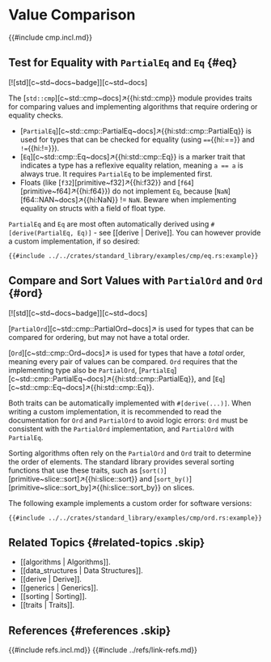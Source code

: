 # Value Comparison

{{#include cmp.incl.md}}

## Test for Equality with `PartialEq` and `Eq` {#eq}

[![std][c~std~docs~badge]][c~std~docs]

The [`std::cmp`][c~std::cmp~docs]↗{{hi:std::cmp}} module provides traits for comparing values and implementing algorithms that require ordering or equality checks.

- [`PartialEq`][c~std::cmp::PartialEq~docs]↗{{hi:std::cmp::PartialEq}} is used for types that can be checked for equality (using `==`{{hi:==}} and `!=`{{hi:!=}}).
- [`Eq`][c~std::cmp::Eq~docs]↗{{hi:std::cmp::Eq}} is a marker trait that indicates a type has a reflexive equality relation, meaning `a == a` is always true. It requires `PartialEq` to be implemented first.
- Floats (like [`f32`][primitive~f32]↗{{hi:f32}} and [`f64`][primitive~f64]↗{{hi:f64}}) do not implement `Eq`, because [`NaN`][f64::NAN~docs]↗{{hi:NaN}} != `NaN`. Beware when implementing equality on structs with a field of float type.

`PartialEq` and `Eq` are most often automatically derived using `#[derive(PartialEq, Eq)]` - see [[derive | Derive]]. You can however provide a custom implementation, if so desired:

```rust,editable
{{#include ../../crates/standard_library/examples/cmp/eq.rs:example}}
```

## Compare and Sort Values with `PartialOrd` and `Ord` {#ord}

[![std][c~std~docs~badge]][c~std~docs]

[`PartialOrd`][c~std::cmp::PartialOrd~docs]↗ is used for types that can be compared for ordering, but may not have a total order.

[`Ord`][c~std::cmp::Ord~docs]↗ is used for types that have a _total_ order, meaning every pair of values can be compared. `Ord` requires that the implementing type also be `PartialOrd`, [`PartialEq`][c~std::cmp::PartialEq~docs]↗{{hi:std::cmp::PartialEq}}, and [`Eq`][c~std::cmp::Eq~docs]↗{{hi:std::cmp::Eq}}.

Both traits can be automatically implemented with `#[derive(...)]`. When writing a custom implementation, it is recommended to read the documentation for `Ord` and `PartialOrd` to avoid logic errors: `Ord` must be consistent with the `PartialOrd` implementation, and `PartialOrd` with `PartialEq`.

Sorting algorithms often rely on the `PartialOrd` and `Ord` trait to determine the order of elements. The standard library provides several sorting functions that use these traits, such as [`sort()`][primitive~slice::sort]↗{{hi:slice::sort}} and [`sort_by()`][primitive~slice::sort_by]↗{{hi:slice::sort_by}} on slices.

The following example implements a custom order for software versions:

```rust,editable
{{#include ../../crates/standard_library/examples/cmp/ord.rs:example}}
```

## Related Topics {#related-topics .skip}

- [[algorithms | Algorithms]].
- [[data_structures | Data Structures]].
- [[derive | Derive]].
- [[generics | Generics]].
- [[sorting | Sorting]].
- [[traits | Traits]].

## References {#references .skip}

{{#include refs.incl.md}}
{{#include ../refs/link-refs.md}}

<div class="hidden">
</div>
